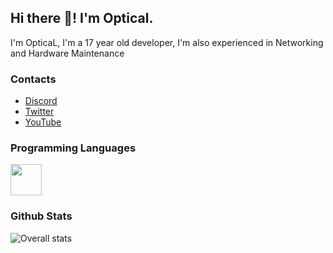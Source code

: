 ## Hi there 👋! I'm Optical.
I'm OpticaL, I'm a 17 year old developer, I'm also experienced in Networking and Hardware Maintenance

### Contacts
- [Discord](https://discord.gg/RqacVKP83N)
- [Twitter](https://twitter.com/opticalpvpx)
- [YouTube](https://www.youtube.com/channel/UCH4Tj7S26r43FotOCY-L3fA)

### Programming Languages
<img src="https://avatars1.githubusercontent.com/u/25158?s=200&v=4" width="50px" height="50px"> 

### Github Stats
![Overall stats](https://github-readme-stats.vercel.app/api?username=opticalPvPX&theme=dark&show_icons=true&count_private=true)
